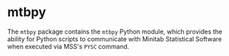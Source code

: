 # mtbpy

The `mtbpy` package contains the `mtbpy` Python module, which provides the ability for Python
scripts to communicate with Minitab Statistical Software when executed via MSS's `PYSC` command.
